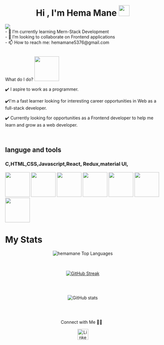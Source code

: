 <!-- hello everyone 👋 i'm &#128512; Hema ... -->

<h1 align="center">Hi , I'm Hema Mane <img src="https://media.giphy.com/media/hvRJCLFzcasrR4ia7z/giphy.gif" width="35"/></h1>
<div align="center">

</div>
     <a href="#" align="center"><img src="https://readme-typing-svg.herokuapp.com?color=FFF&center=true&lines=1500%2B+Hours+of+Coding+Experience;Frontend+Trainee"></img></a>
     <br/>
      <div style="display:flex">
     - 🌱 I’m currently learning Mern-Stack Development <br/>
     - 👯  I’m looking to collaborate on Frontend applications<br/>
     - 📫  How to reach me: hemamane5376@gmail.com  
	
</p>
<br/>

</div>

<br/>
<p> What do I do? <img src="https://media.tenor.com/AlUkiGkR2j8AAAAC/new-game-ahagon-umiko-programming.gif" width="80"></p>

✔️  I aspire to work as a programmer.

✔️I'm a fast learner looking for interesting career opportunities in Web as a full-stack developer.


✔️ Currently looking for opportunities as a Frontend developer to help me learn and grow as a web developer.


<br/>
<h2>languge and tools</h2>
<h3>C,HTML,CSS,Javascript,React, Redux,material UI,</h5>
<div>
      <img src="https://user-images.githubusercontent.com/105298916/205045611-b27bcc58-7af3-4bc9-8917-86412406e61e.png" height="80px" width="80px"/>
   <img src="https://user-images.githubusercontent.com/105298916/205042582-cfcedcd1-c79d-49b0-94fe-d4bfd72de4b9.png" height="80px" width="80px"/>
    <img src="https://user-images.githubusercontent.com/105298916/205043350-462f9907-dbb7-4bf7-b7dd-13061783131a.png" height="80px" width="80px"/>
        <img src="https://user-images.githubusercontent.com/105298916/205043577-19d12a61-497c-4a04-accb-140814d68590.png" height="80px" width="80px"/>
     <img src="https://user-images.githubusercontent.com/105298916/205042780-5615095d-d01a-4ab9-9537-37eac258bafc.png" height="80px" width="80px"/>
     <img src="https://user-images.githubusercontent.com/105298916/205044949-9fd53f15-b47c-40fa-b061-db63b01cbb19.png" height="80px" width="80px"/>
     <img src="https://user-images.githubusercontent.com/105298916/205045052-b2044d6b-01cf-4728-9cdc-4eb846746d02.png" height="80px" width="80px"/>
       
</div> 



<h1>My Stats</h1>

<div align="center">
    <img align="center" alt="hemamane Top Languages" src="https://github-readme-stats.vercel.app/api/top-langs/?username=hemavmane&langs_count=20&theme=react&hide_border=true&bg_color=0D1117" />
<br />
	<br /><br />
	
[![GitHub Streak](https://github-readme-streak-stats.herokuapp.com?user=hemavmane&theme=tokyonight&date_format=j%20M%5B%20Y%5D)](https://git.io/streak-stats)
	
<br /><br />

	
![GitHub stats](https://github-readme-stats.vercel.app/api?username=hemavmane&show_icons=true&theme=tokyonight)

<br />


<br />


Connect with Me 🤝🏻 &nbsp;
</h4>
   
<div align="center">
    <a href="https://www.linkedin.com/in/hema-mane-6a6b4a241/">
    <img src="https://raw.githubusercontent.com/System-Glitch/System-Glitch/master/assets/img/svg/linkedin.svg" alt="LinkedIn" title="LinkedIn" width="35" height="35">   </a>
	

 </div>
